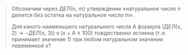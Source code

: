 > Обозначим через ДЕЛ(n, m) утверждение «натуральное число n делится без остатка на натуральное число m».
> 
> Для какого наименьшего натурального числа А формула
> (ДЕЛ(x, 2) → ¬ДЕЛ(x, 3)) ∨ (x + A ≥ 100)
> тождественно истинна (т. е. принимает значение 1) при любом натуральном значении переменной х?